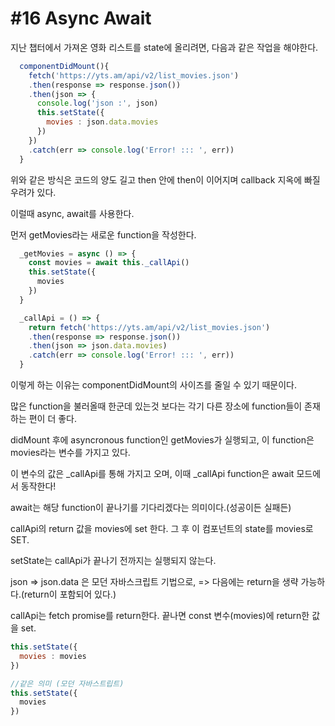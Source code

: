 #16 Async Await
===

지난 챕터에서 가져온 영화 리스트를 state에 올리려면, 다음과 같은 작업을 해야한다.

```js
  componentDidMount(){
    fetch('https://yts.am/api/v2/list_movies.json')
    .then(response => response.json())
    .then(json => {
      console.log('json :', json)
      this.setState({
        movies : json.data.movies
      })
    })
    .catch(err => console.log('Error! ::: ', err))
  }
```
위와 같은 방식은 코드의 양도 길고 then 안에 then이 이어지며 callback 지옥에 빠질 우려가 있다.

이럴때 async, await를 사용한다.

먼저 getMovies라는 새로운 function을 작성한다.

```js
  _getMovies = async () => {
    const movies = await this._callApi()
    this.setState({
      movies
    })
  }

  _callApi = () => {
    return fetch('https://yts.am/api/v2/list_movies.json')
    .then(response => response.json())
    .then(json => json.data.movies)
    .catch(err => console.log('Error! ::: ', err))
  }
```

이렇게 하는 이유는 componentDidMount의 사이즈를 줄일 수 있기 때문이다.

많은 function을 불러올때 한군데 있는것 보다는 각기 다른 장소에 function들이 존재하는 편이 더 좋다.

didMount 후에 asyncronous function인 getMovies가 실행되고, 이 function은 movies라는 변수를 가지고 있다.

이 변수의 값은 _callApi를 통해 가지고 오며, 이때 _callApi function은 await 모드에서 동작한다!

await는 해당 function이 끝나기를 기다리겠다는 의미이다.(성공이든 실패든)

callApi의 return 값을 movies에 set 한다. 그 후 이 컴포넌트의 state를 movies로 SET.

setState는 callApi가 끝나기 전까지는 실행되지 않는다.

json => json.data 은 모던 자바스크립트 기법으로, => 다음에는 return을 생략 가능하다.(return이 포함되어 있다.)

callApi는 fetch promise를 return한다. 끝나면 const 변수(movies)에 return한 값을 set.

```js
this.setState({
  movies : movies
})

//같은 의미 (모던 자바스트립트)
this.setState({
  movies
})
```
